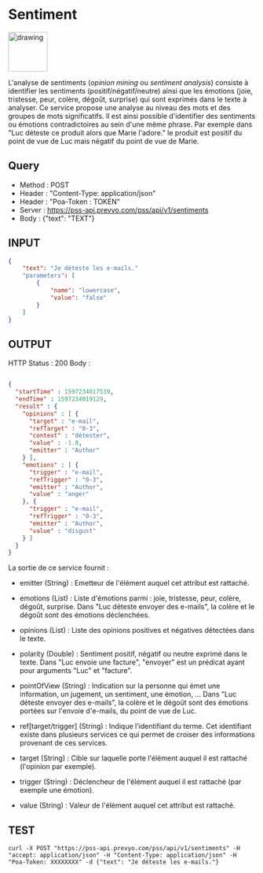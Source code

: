 Sentiment
==

<img src="../images/ic_pss_sentiment.png" alt="drawing" width="80"/>

L'analyse de sentiments (<i>opinion mining</i> ou <i>sentiment analysis</i>) consiste à identifier les sentiments (positif/négatif/neutre) ainsi que les émotions (joie, tristesse, peur, colère, dégoût, surprise) qui sont exprimés dans le texte à analyser. Ce service propose une analyse au niveau des mots et des groupes de mots significatifs. Il est ainsi possible d'identifier des sentiments ou émotions contradictoires au sein d'une même phrase. Par exemple dans "Luc déteste ce produit alors que Marie l'adore." le produit est positif du point de vue de Luc mais négatif du point de vue de Marie.

Query
--
* Method : POST
* Header : "Content-Type: application/json"
* Header : "Poa-Token : TOKEN"
* Server : https://pss-api.prevyo.com/pss/api/v1/sentiments
* Body : {"text": "TEXT"}

INPUT
--

```JSON
{
    "text": "Je déteste les e-mails."
    "parameters": [
        {
            "name": "lowercase",
            "value": "false"
        }
    ]
}
```


OUTPUT
--

HTTP Status : 200
Body :

```JSON

{
  "startTime" : 1597234017539,
  "endTime" : 1597234019129,
  "result" : {
    "opinions" : [ {
      "target" : "e-mail",
      "refTarget" : "0-3",
      "context" : "détester",
      "value" : -1.0,
      "emitter" : "Author"
    } ],
    "emotions" : [ {
      "trigger" : "e-mail",
      "refTrigger" : "0-3",
      "emitter" : "Author",
      "value" : "anger"
    }, {
      "trigger" : "e-mail",
      "refTrigger" : "0-3",
      "emitter" : "Author",
      "value" : "disgust"
    } ]
  }
}
```

La sortie de ce service fournit :

* emitter (String) : Emetteur de l'élément auquel cet attribut est rattaché. 

* emotions (List) : Liste d'émotions parmi : joie, tristesse, peur, colère, dégoût, surprise.
Dans "Luc déteste envoyer des e-mails", la colère et le dégoût sont des émotions déclenchées.

* opinions (List) : Liste des opinions positives et négatives détectées dans le texte.

* polarity (Double) : Sentiment positif, négatif ou neutre exprimé dans le texte.
Dans "Luc envoie une facture", "envoyer" est un prédicat ayant pour arguments "Luc" et "facture".

* pointOfView (String) : Indication sur la personne qui émet une information, un jugement, un sentiment, une émotion, ...
Dans "Luc déteste envoyer des e-mails", la colère et le dégoût sont des émotions portées sur l'envoie d'e-mails, du point de vue de Luc.

* ref[target/trigger] (String) : Indique l'identifiant du terme. Cet identifiant existe dans plusieurs services ce qui permet de croiser des informations provenant de ces services.

* target (String) : Cible sur laquelle porte l'élément auquel il est rattaché (l'opinion par exemple).
 
* trigger (String) : Déclencheur de l'élément auquel il est rattaché (par exemple une émotion).

* value (String) : Valeur de l'élément auquel cet attribut est rattaché.



TEST
--

`curl -X POST "https://pss-api.prevyo.com/pss/api/v1/sentiments" -H "accept: application/json" -H "Content-Type: application/json" -H "Poa-Token: XXXXXXXX" -d {"text": "Je déteste les e-mails."}` 


